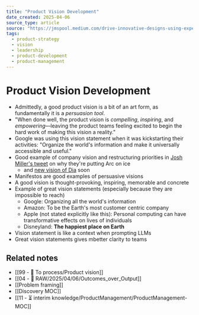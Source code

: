 ```yaml
---
title: "Product Vision Development"
date_created: 2025-04-06
source_type: article
source: "https://jmspool.medium.com/drive-innovative-designs-using-experience-visions-5bf706a45636, https://www.svpg.com/examples/, https://www.svpg.com/product-vision-vs-mission/"
tags:
  - product-strategy
  - vision
  - leadership
  - product-development
  - product-management
---
```


# Product Vision Development

- Admittedly, a good product vision is a bit of an art form, as fundamentally it is a _persuasion tool_.
- "When done well, the product vision is _compelling_, _inspiring_, and _empowering_—leaving the product teams feeling excited to begin the hard work of making this vision a reality."
- Google was using this vision statement when it was kickstarting their activities: "Organize the world's information and make it universally accessible and useful."
- Good example of company vision and restructuring priorities in [Josh Miller's tweet](https://x.com/joshm/status/1850717644779110643) on why they're putting Arc on ice
	- and [new vision of Dia](https://www.diabrowser.com/) soon
- Manifestos are good examples of persuasive visions
- A good vision is thought-provoking, inspiring, memorable and concrete
- Example of great vision statements (especially because they are impossible to reach)
	- Google: Organizing all the world's information
	- Amazon: To be the Earth's most customer centric company
	- Apple (not stated explicitly like this): Personal computing can have transformative effects on lives of individuals
	- Disneyland: **The happiest place on Earth**
- Vision statement is like a context when prompting LLMs
- Great vision statements gives mbetter clarity to teams

## Related notes
- [[99 - 📄 To process/Product vision]]
- [[04 - 💽 RAW/2025/04/06/Outcomes_over_Output]]
- [[Problem framing]]
- [[Discovery MOC]]
- [[11 - ⏳ interim knowledge/ProductManagement/ProductManagement-MOC]]